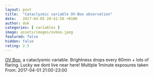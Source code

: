 ```yaml
---
layout: post
title:  "Cataclysmic variable OV-Boo observation"
date:   2017-04-05 20:41:50 +0100
author: dok
categories: [ variables ]
image: assets/images/ovboo.jpeg
featured: false
hidden: false
rating: 2.5
---
```


[OV Boo](https://www.aavso.org/vsx/index.php?view=detail.top&oid=132667), a cataclysmic variable. Brightness drops every 60min + lots of flaring. Lucky we dont live near here! Multiple 1minute exposures taken From: 2017-04-01 21:00-23:00